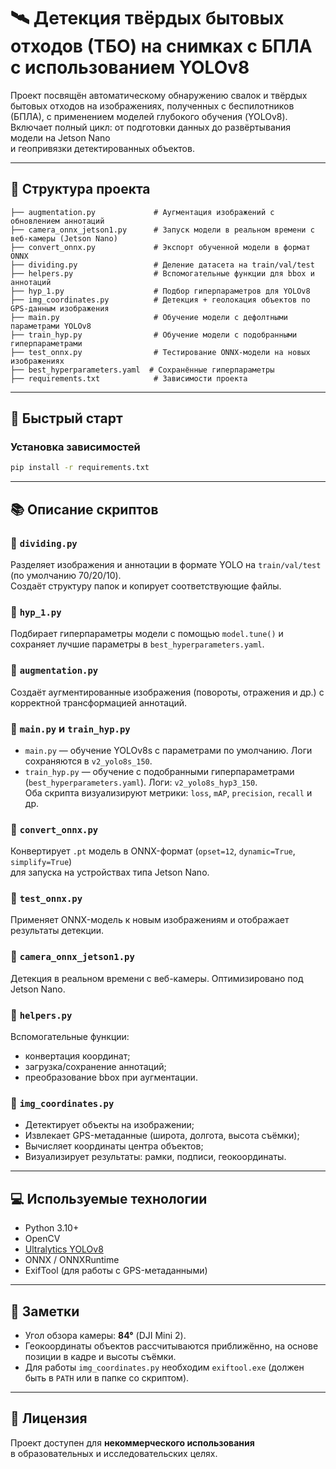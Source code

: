 # 🛰️ Детекция твёрдых бытовых отходов (ТБО) на снимках с БПЛА с использованием YOLOv8

Проект посвящён автоматическому обнаружению свалок и твёрдых бытовых отходов на изображениях, 
полученных с беспилотников (БПЛА), с применением моделей глубокого обучения (YOLOv8).  
Включает полный цикл: от подготовки данных до развёртывания модели на Jetson Nano  
и геопривязки детектированных объектов.

---

## 📂 Структура проекта

```text
├── augmentation.py             # Аугментация изображений с обновлением аннотаций
├── camera_onnx_jetson1.py      # Запуск модели в реальном времени с веб-камеры (Jetson Nano)
├── convert_onnx.py             # Экспорт обученной модели в формат ONNX
├── dividing.py                 # Деление датасета на train/val/test
├── helpers.py                  # Вспомогательные функции для bbox и аннотаций
├── hyp_1.py                    # Подбор гиперпараметров для YOLOv8
├── img_coordinates.py          # Детекция + геолокация объектов по GPS-данным изображения
├── main.py                     # Обучение модели с дефолтными параметрами YOLOv8
├── train_hyp.py                # Обучение модели с подобранными гиперпараметрами
├── test_onnx.py                # Тестирование ONNX-модели на новых изображениях
├── best_hyperparameters.yaml  # Сохранённые гиперпараметры
├── requirements.txt            # Зависимости проекта
```

---

## 🚀 Быстрый старт

### Установка зависимостей

```bash
pip install -r requirements.txt
```

---

## 📚 Описание скриптов

### 🔹 `dividing.py`  
Разделяет изображения и аннотации в формате YOLO на `train/val/test` (по умолчанию 70/20/10).  
Создаёт структуру папок и копирует соответствующие файлы.

### 🔹 `hyp_1.py`  
Подбирает гиперпараметры модели с помощью `model.tune()` и сохраняет лучшие параметры в `best_hyperparameters.yaml`.

### 🔹 `augmentation.py`  
Создаёт аугментированные изображения (повороты, отражения и др.) с корректной трансформацией аннотаций.

### 🔹 `main.py` и `train_hyp.py`  
- `main.py` — обучение YOLOv8s с параметрами по умолчанию. Логи сохраняются в `v2_yolo8s_150`.  
- `train_hyp.py` — обучение с подобранными гиперпараметрами (`best_hyperparameters.yaml`). Логи: `v2_yolo8s_hyp3_150`.  
Оба скрипта визуализируют метрики: `loss`, `mAP`, `precision`, `recall` и др.

### 🔹 `convert_onnx.py`  
Конвертирует `.pt` модель в ONNX-формат (`opset=12`, `dynamic=True`, `simplify=True`)  
для запуска на устройствах типа Jetson Nano.

### 🔹 `test_onnx.py`  
Применяет ONNX-модель к новым изображениям и отображает результаты детекции.

### 🔹 `camera_onnx_jetson1.py`  
Детекция в реальном времени с веб-камеры. Оптимизировано под Jetson Nano.

### 🔹 `helpers.py`  
Вспомогательные функции:
- конвертация координат;
- загрузка/сохранение аннотаций;
- преобразование bbox при аугментации.

### 🔹 `img_coordinates.py`  
- Детектирует объекты на изображении;  
- Извлекает GPS-метаданные (широта, долгота, высота съёмки);  
- Вычисляет координаты центра объектов;  
- Визуализирует результаты: рамки, подписи, геокоординаты.

---

## 💻 Используемые технологии

- Python 3.10+
- OpenCV
- [Ultralytics YOLOv8](https://github.com/ultralytics/ultralytics)
- ONNX / ONNXRuntime
- ExifTool (для работы с GPS-метаданными)

---

## 📌 Заметки

- Угол обзора камеры: **84°** (DJI Mini 2).  
- Геокоординаты объектов рассчитываются приближённо, на основе позиции в кадре и высоты съёмки.  
- Для работы `img_coordinates.py` необходим `exiftool.exe` (должен быть в `PATH` или в папке со скриптом).

---

## 🧾 Лицензия

Проект доступен для **некоммерческого использования**  
в образовательных и исследовательских целях.
